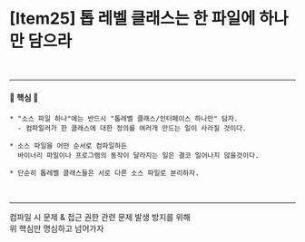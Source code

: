 # [Item25] 톱 레벨 클래스는 한 파일에 하나만 담으라


<br/>

---
#### 🌟 핵심 🌟
```text
* "소스 파일 하나"에는 반드시 "톱레벨 클래스/인터페이스 하나만" 담자.
  - 컴파일러가 한 클래스에 대한 정의를 여러개 만드는 일이 사라질 것이다.

* 소스 파일을 어떤 순서로 컴파일하든 
  바이너리 파일이나 프로그램의 동작이 달라지는 일은 결코 일어나지 않을것이다.

* 단순히 톱레벨 클래스들은 서로 다른 소스 파일로 분리하자.
```

<br/>

---
컴파일 시 문제 & 접근 권한 관련 문제 발생 방지를 위해<br/>
위 핵심만 명심하고 넘어가자
